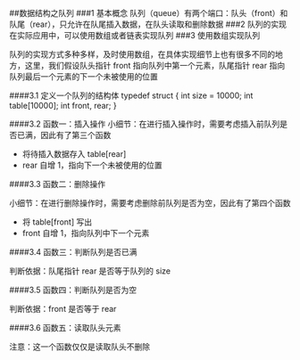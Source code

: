 ##数据结构之队列
###1 基本概念
队列（queue）有两个端口：队头（front）和队尾（rear），只允许在队尾插入数据，在队头读取和删除数据
###2 队列的实现
在实际应用中，可以使用数组或者链表实现队列
###3 使用数组实现队列

队列的实现方式多种多样，及时使用数组，在具体实现细节上也有很多不同的地方，这里，我们假设队头指针 front 指向队列中第一个元素，队尾指针 rear 指向队列最后一个元素的下一个未被使用的位置

####3.1 定义一个队列的结构体
			typedef struct {
				int size = 10000;
				int table[10000];
				int front, rear;
			}

####3.2 函数一：插入操作
小细节：在进行插入操作时，需要考虑插入前队列是否已满，因此有了第三个函数

+ 将待插入数据存入 table[rear]
+ rear 自增 1，指向下一个未被使用的位置

####3.3 函数二：删除操作

小细节：在进行删除操作时，需要考虑删除前队列是否为空，因此有了第四个函数

+ 将 table[front] 写出
+ front 自增 1，指向队列中下一个元素

####3.4 函数三：判断队列是否已满

判断依据：队尾指针 rear 是否等于队列的 size

####3.5 函数四：判断队列是否为空

判断依据：front 是否等于 rear

####3.6 函数五：读取队头元素

注意：这一个函数仅仅是读取队头不删除
